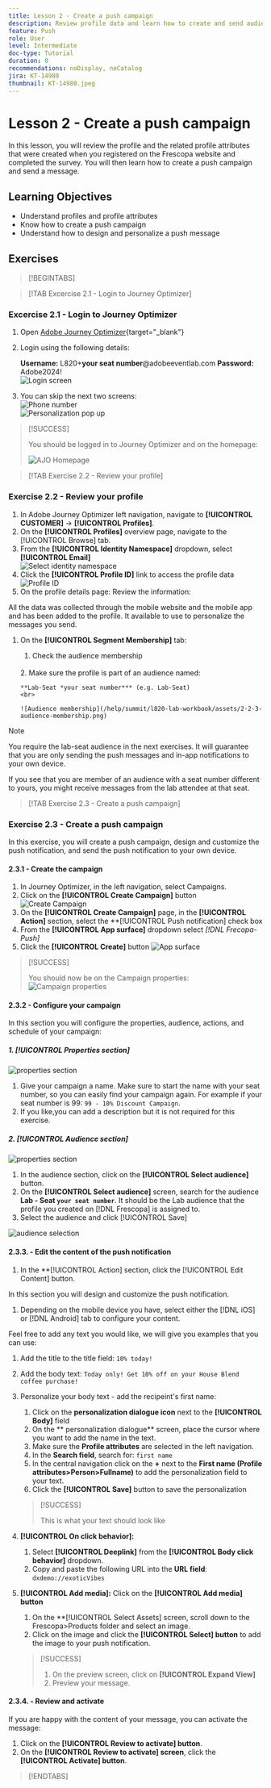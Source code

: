 ```yaml
---
title: Lesson 2 - Create a push campaign
description: Review profile data and learn how to create and send audiences a push notifications in Journey Optimizer.
feature: Push
role: User
level: Intermediate
doc-type: Tutorial
duration: 0
recommendations: noDisplay, noCatalog
jira: KT-14980
thumbnail: KT-14980.jpeg
---
```


# Lesson 2 - Create a push campaign

In this lesson, you will review the profile and the related profile attributes that were created when you registered on the Frescopa website and completed the survey. You will then learn how to create a push campaign and send a message.

## Learning Objectives

* Understand profiles and profile attributes
* Know how to create a push campaign
* Understand how to design and personalize a push message

## Exercises

>[!BEGINTABS]

>[!TAB Excercise 2.1 - Login to Journey Optimizer]

### Excercise 2.1 - Login to Journey Optimizer
 
1. Open [Adobe Journey Optimizer](https://experience.adobe.com/#/@techmarketingdemos/sname:summit-ajo-lab/journey-optimizer/home){target="_blank"} 
2. Login using the following details:
    
    **Username:**   L820+**your seat number**@adobeeventlab.com
    **Password:**   Adobe2024! 
   <br>
    ![Login screen](/help/summit/l820-lab-workbook/assets/2-1-1-ajo-sign-in.png)
   <br>
3. You can skip the next two screens:
   <br>
    ![Phone number](/help/summit/l820-lab-workbook/assets/2-1-3-ajo-add-phone.png)
   <br>
     ![Personalization pop up](/help/summit/l820-lab-workbook/assets/2-1-4-ajo-personalization-pop-up.png)


>[!SUCCESS]
>
>You should be logged in to Journey Optimizer and on the homepage:
>
>![AJO Homepage](/help/summit/l820-lab-workbook/assets/2-1-5-ajo-homepage.png)

>[!TAB Exercise 2.2 - Review your profile]

### Exercise 2.2 - Review your profile

1. In Adobe Journey Optimizer left navigation, navigate to **[!UICONTROL CUSTOMER]** -> **[!UICONTROL Profiles]**.<br>
2. On the **[!UICONTROL Profiles]** overview page, navigate to the [!UICONTROL Browse] tab.<br>
3. From the **[!UICONTROL Identity Namespace]** dropdown, select **[!UICONTROL Email]** <br>
![Select identity namespace](/help/summit/l820-lab-workbook/assets/2-2-1-select-identity-namespace.png)
4. Click the **[!UICONTROL Profile ID]** link to access the profile data
![Profile ID](/help/summit/l820-lab-workbook/assets/2-2-2-profiles.png)
5. On the profile details page: Review the information: 

All the data  was collected through the mobile website and the mobile app and has been added to the profile. It available to use to personalize the messages you send.

1.  On the **[!UICONTROL Segment Membership]** tab:
    1. Check the audience membership 
    <br>
    2. Make sure the profile is part of an audience named:
    
        **Lab-Seat *your seat number*** (e.g. Lab-Seat)
        <br>
        
        ![Audience membership](/help/summit/l820-lab-workbook/assets/2-2-3-audience-membership.png)

>[!NOTE]
>
>You require the lab-seat audience in the next exercises. It will guarantee that you are only sending the push messages and in-app notifications to your own device. 
>
>If you see that you are member of an audience with a seat number different to yours, you might receive messages from the lab attendee at that seat. 

>[!TAB Exercise 2.3 - Create a push campaign]

### Exercise 2.3 - Create a push campaign

In this exercise, you will create a push campaign, design and customize the push notification, and send the push notification to your own device. 

#### 2.3.1 - Create the campaign

1. In Journey Optimizer, in the left navigation, select Campaigns.
2. Click on the **[!UICONTROL Create Campaign]** button
   ![Create Campaign](/help/summit/l820-lab-workbook/assets/2-3-1-1-create-campaign.png)
3. On the **[!UICONTROL Create Campaign]** page, in the  **[!UICONTROL Action]** section, select the **[!UICONTROL Push notification] check box
4. From the **[!UICONTROL App surface]** dropdown select *[!DNL Frecopa-Push]*
5. Click the **[!UICONTROL Create]** button
   ![App surface](/help/summit/l820-lab-workbook/assets/2-3-1-2-app-surface.png)

>[!SUCCESS]
>
>You should now be on the Campaign properties:
> ![Campaign properties](/help/summit/l820-lab-workbook/assets/2-3-1-2-campaign-properties.png)

#### 2.3.2 - Configure your campaign

In this section you will configure the properties, audience, actions, and schedule of your campaign:

##### 1. [!UICONTROL Properties section]

![properties section](/help/summit/l820-lab-workbook/assets/2-3-1-4-properties-section.png)

1. Give your campaign a name. Make sure to start the name with your seat number, so you can easily find your campaign again. For example if your seat number is 99: `99 - 10% Discount Campaign`. 
2. If you like,you can add a description but it is not required for this exercise.
   

##### 2. **[!UICONTROL Audience section]**

![properties section](/help/summit/l820-lab-workbook/assets/2-3-2-5-audience-section.png)
   
1. In the audience section, click on the **[!UICONTROL Select audience]** button.
2. On the **[!UICONTROL Select audience]** screen, search for the audience **Lab - Seat `your seat number`**. It should be the Lab audience that the profile you created on [!DNL Frescopa] is assigned to.
3. Select the audience and click [!UICONTROL Save]

![audience selection](/help/summit/l820-lab-workbook/assets/2-3-2-7-select-audience.png)

#### 2.3.3. - Edit the content of the push notification

1. In the **[!UICONTROL Action] section, click the [!UICONTROL Edit Content] button.

In this section you will design and customize the push notification. 

1. Depending on the mobile device you have, select either the [!DNL iOS] or [!DNL Android] tab to configure your content. 

Feel free to add any text you would like, we will give you examples that you can use:

1. Add the title to the title field: 
`10% today!`
2. Add the body text: 
   `Today only! Get 10% off on your House Blend coffee purchase!` 
3. Personalize your body text - add the recipeint's first name:
   1. Click on the **personalization dialogue icon** next to the **[!UICONTROL Body]** field
   2. On the ** personalization dialogue** screen, place the cursor where you want to add the name in the text.
   3. Make sure the **Profile attributes** are selected in the left navigation.
   4. In the **Search field**, search for:
      `first name`
   5. In the central navigation click on the **+** next to  the **First name (Profile attributes>Person>Fullname)** to add the personalization field to your text. 
   6. Click the **[!UICONTROL Save]** button to save the personalization

    >[!SUCCESS]
    >
    >This is what your text should look like
    >

4. **[!UICONTROL On click behavior]:** 
   1. Select **[!UICONTROL Deeplink]** from the **[!UICONTROL Body click behavior]** dropdown.
   2. Copy and paste the following URL into the **URL field**: `dxdemo://exoticVibes`
5. **[!UICONTROL Add media]:** Click on the **[!UICONTROL Add media] button**
   1. On the **[!UICONTROL Select Assets] screen, scroll down to the Frescopa>Products folder and select an image.
   2. Click on the image and click the **[!UICONTROL Select] button** to add the image to your push notification. 

    >[!SUCCESS]
    >
    > 1. On the preview screen, click on **[!UICONTROL Expand View]**
    > 2. Preview your message.
    >

#### 2.3.4. - Review and activate

If you are happy with the content of your message, you can activate the message:

1. Click on the **[!UICONTROL Review to activate] button**.
2. On the **[!UICONTROL Review to activate] screen**, click the **[!UICONTROL Activate] button**.


>[!ENDTABS]
